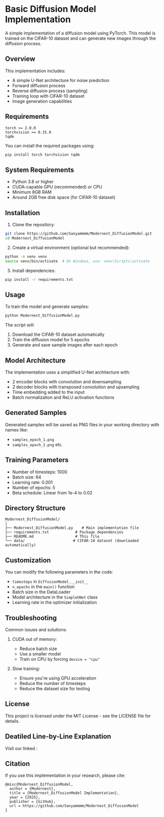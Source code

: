 # Basic Diffusion Model Implementation

A simple implementation of a diffusion model using PyTorch. This model is trained on the CIFAR-10 dataset and can generate new images through the diffusion process.

## Overview

This implementation includes:
- A simple U-Net architecture for noise prediction
- Forward diffusion process
- Reverse diffusion process (sampling)
- Training loop with CIFAR-10 dataset
- Image generation capabilities

## Requirements

```
torch >= 2.0.0
torchvision >= 0.15.0
tqdm
```

You can install the required packages using:

```bash
pip install torch torchvision tqdm
```

## System Requirements

- Python 3.8 or higher
- CUDA-capable GPU (recommended) or CPU
- Minimum 8GB RAM
- Around 2GB free disk space (for CIFAR-10 dataset)

## Installation

1. Clone the repository:
```bash
git clone https://github.com/Sanyammmm/Modernest_DiffusionModel.git
cd Modernest_DiffusionModel
```

2. Create a virtual environment (optional but recommended):
```bash
python -m venv venv
source venv/bin/activate  # On Windows, use: venv\Scripts\activate
```

3. Install dependencies:
```bash
pip install -r requirements.txt
```

## Usage

To train the model and generate samples:

```bash
python Modernest_DiffusionModel.py
```

The script will:
1. Download the CIFAR-10 dataset automatically
2. Train the diffusion model for 5 epochs
3. Generate and save sample images after each epoch

## Model Architecture

The implementation uses a simplified U-Net architecture with:
- 2 encoder blocks with convolution and downsampling
- 2 decoder blocks with transposed convolution and upsampling
- Time embedding added to the input
- Batch normalization and ReLU activation functions

## Generated Samples

Generated samples will be saved as PNG files in your working directory with names like:
- `samples_epoch_1.png`
- `samples_epoch_2.png`
etc.

## Training Parameters

- Number of timesteps: 1000
- Batch size: 64
- Learning rate: 0.001
- Number of epochs: 5
- Beta schedule: Linear from 1e-4 to 0.02

## Directory Structure

```
Modernest_DiffusionModel/
│
├── Modernest_DiffusionModel.py    # Main implementation file
├── requirements.txt            # Package dependencies
├── README.md                   # This file
└── data/                      # CIFAR-10 dataset (downloaded automatically)
```

## Customization

You can modify the following parameters in the code:
- `timesteps` in `DiffusionModel.__init__`
- `n_epochs` in the `main()` function
- Batch size in the DataLoader
- Model architecture in the `SimpleUNet` class
- Learning rate in the optimizer initialization

## Troubleshooting

Common issues and solutions:

1. CUDA out of memory:
   - Reduce batch size
   - Use a smaller model
   - Train on CPU by forcing `device = "cpu"`

2. Slow training:
   - Ensure you're using GPU acceleration
   - Reduce the number of timesteps
   - Reduce the dataset size for testing

## License

This project is licensed under the MIT License - see the LICENSE file for details.

## Deatiled Line-by-Line Explanation 
Visit our linked : 


## Citation

If you use this implementation in your research, please cite:

```
@misc{Modernest_DiffusionModel,
  author = {Modernest},
  title = {Modernest_DiffusionModel Implementation},
  year = {2025},
  publisher = {GitHub},
  url = https://github.com/Sanyammmm/Modernest_DiffusionModel
}
```

